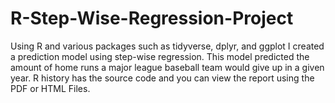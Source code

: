 # R-Step-Wise-Regression-Project
Using R and various packages such as tidyverse, dplyr, and ggplot I created a prediction model using step-wise regression. This model predicted the amount of home runs a major league baseball team would give up in a given year. 
R history has the source code and you can view the report using the PDF or HTML Files.
